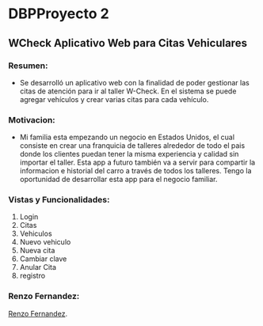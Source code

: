 # DBPProyecto 2
## WCheck Aplicativo Web para Citas Vehiculares
 ### Resumen: 
 - Se desarrolló un aplicativo web con la finalidad de poder gestionar las citas de atención para ir al taller W-Check. En el sistema se puede agregar vehículos y crear varias citas para cada vehículo.
 
 ### Motivacion:
 - Mi familia esta empezando un negocio en Estados Unidos, el cual consiste en crear una franquicia de talleres alrededor de todo el pais donde los clientes puedan tener la misma experiencia y calidad sin importar el taller. Esta app a futuro también va a servir para compartir la informacion e historial del carro a través de todos los talleres. Tengo la oportunidad de desarrollar esta app para el negocio familiar.

### Vistas y Funcionalidades:
1. Login
2. Citas
3. Vehiculos
4. Nuevo vehiculo
5. Nueva cita
6. Cambiar clave
7. Anular Cita
8. registro
 
 ### Renzo Fernandez: 
 [Renzo Fernandez](https://github.com/renzofernandezutec).

